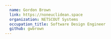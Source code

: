 ```yaml
---
  name: Gordon Brown
  link: https://noneuclidean.space
  organization: NETSCOUT Systems
  occupation_title: Software Design Engineer
  github: gwbrown
---
```

